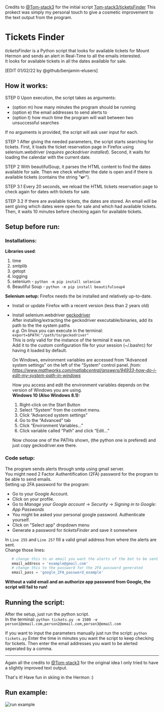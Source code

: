 Credits to [@Tom-stack3](https://github.com/Tom-stack3) for the initial script [Tom-stack3/ticketsFinder](https://github.com/Tom-stack3/ticketsFinder)
This prokect was simply my personal touch to give a cosmetic improvement to the text output from the program.

# Tickets Finder
*ticketsFinder* is a Python script that looks for available tickets for Mount Hermon
and sends an alert in Real-Time to all the emails interested.\
It looks for available tickets in all the dates available for sale.

[EDIT 01/02/22 by @github/benjamin-elusers]
## How it works: 
STEP 0
Upon execution, the script takes as arguments:
 - (option m) how many minutes the program should be running
 - (option e) the email addresses to send alerts to
 - (option t) how much time the program will wait between two unsuccessful searches

If no arguments is provided, the script will ask user input for each.

STEP 1
After giving the needed parameters, the script starts searching for tickets.
First, it loads the ticket reservation page in Firefox using selenium.webdriver (*requires geckodriver installed*).
Second, it waits for loading the calendar with the current date.

STEP 2
With beautifulSoup, it parses the HTML content to find the dates available for sale.
Then we check whether the date is open and if there is available tickets (contains the string "**יש**").

STEP 3.1
Every 20 seconds, we reload the HTML tickets reservation page to check again for dates with tickets for sale.

STEP 3.2
If there are available tickets, the dates are stored.
An email will be sent giving which dates were open for sale and which had available tickets.
Then, it waits 10 minutes before checking again for available tickets.

## Setup before run:

### Installations: ###
**Libraries used**:  
1. time
2. smtplib
3. getopt
4. logging
5. selenium - ```python -m pip install selenium```
6. Beautiful Soup - ```python -m pip install beautifulsoup4```

**Selenium setup:**
Firefox needs the be installed and relatively up-to-date.
* Install or update Firefox with a recent version (less than 2 years old)
* Install selenium.webdriver [geckodriver](https://github.com/mozilla/geckodriver/releases/tag/v0.29.0) \
  After installing/extracting the geckodriver executable/binaries, add its path to the the system paths \
  *e.g.* On linux you can execute in the terminal: `export=$PATH:"/path/to/geckodriver"` \
  This is only valid for the instance of the terminal it was run.\
  Add it to the custom configuration file for your session (~/.bashrc) for having it loaded by default.

  On Windows, environment variables are accessed from “Advanced system settings” on the left of the “System” control panel.
  *from: https://www.mathworks.com/matlabcentral/answers/94933-how-do-i-edit-my-system-path-in-windows*
  
  How you access and edit the environment variables depends on the version of Windows you are using.\
  **Windows 10 (Also Windows 8.1):**
    1. Right-click on the Start Button
    2. Select “System” from the context menu.
    3. Click “Advanced system settings”
    4. Go to the “Advanced” tab
    5. Click “Environment Variables…”
    6. Click variable called “Path” and click “Edit…”
    
  Now choose one of the PATHs shown, (the python one is prefered) and just copy geckodriver.exe there.
  
 ### Code setup: ###
 The program sends alerts through smtp using gmail server.\
 You might need 2 Factor Authentification (2FA) password for the program to be able to send emails. \
 Setting up 2FA password for the program:
  * Go to your Google Account. 
  * Click on your profile.
  * Go to *Manage your Google account* -> *Security* -> *Signing in to Google: App Passwords*
  * You might be asked your personal google password. Authenticate yourself.
  * Click on "Select app" dropdown menu
  * Generate a password for *ticketsFinder* and save it somewhere
       
 In ```Line 255``` and ```Line 257``` fill a valid gmail address from where the alerts are sent.\
 Change those lines:
 ```python
    # change this to an email you want the alerts of the bot to be sent from
    email_address = 'example@gmail.com'
    # change this to the password for the 2FA password generated
    email_pass = 'google_2FA_password_example'
 ```
 **Without a valid email and an authorize app password from Google, the script will fail to run!**
 
 ## Running the script: ##
 After the setup, just run the python script.\
 In the terminal:
 ```python tickets.py -m 1500 -e person1@email.com,person2@email.com,person3@email.com```
 
 If you want to input the parameters manually just run the script:
 ```python tickets.py```
 Enter the time in minutes you want the script to keep checking for tickets.
 Then enter the email addresses you want to be alerted seperated by a comma.
 
 ---
 
 Again all the credits to [@Tom-stack3](https://github.com/Tom-stack3) for the original idea
 I only tried to have a slightly improved text output.
 
 That's it!
 Have fun in skiing in the Hermon :)

## Run example:

![run example]()  
